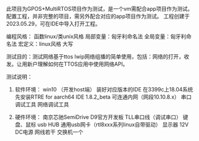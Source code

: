 此项目为GPOS+MultiRTOS项目作为测试，是一个vm需配合app项目作为测试。配置工程，并非完整的项目，需另外配合对应的app项目作为测试。
工程创建于2023.05.29，可在IDE中导入打开工程。

编程风格：
         函数linux/类unix风格
         局部变量：匈牙利命名法
         全局变量：匈牙利命名法
         宏定义：linux风格 大写
		 
		 
		 
测试目的：测试网络基于ttos lwip网络组播的简单使用，包括：网络的打开，收发。让用新户理解如何在TTOS应用中使用网络API。

测试说明：
1. 软件环境：
	win10 （开发host端）
	装好对应版本的IDE
	在3399c上18.04系统先安装RTRE for aarch64
	IDE 1.8.2_beta
	可连通内网（网段10.10.8.x）
	串口调试工具
	网络调试工具
	
2. 硬件环境：
   南京芯驰SemiDrive D9官方开发板
   TLL串口线（调试串口）
   键盘、鼠标
   usb HUB
   通用usb网卡（rtl8xxx系列linux自带驱动）
   显示器
   12V DC电源
   网线若干
   交换机一个
	